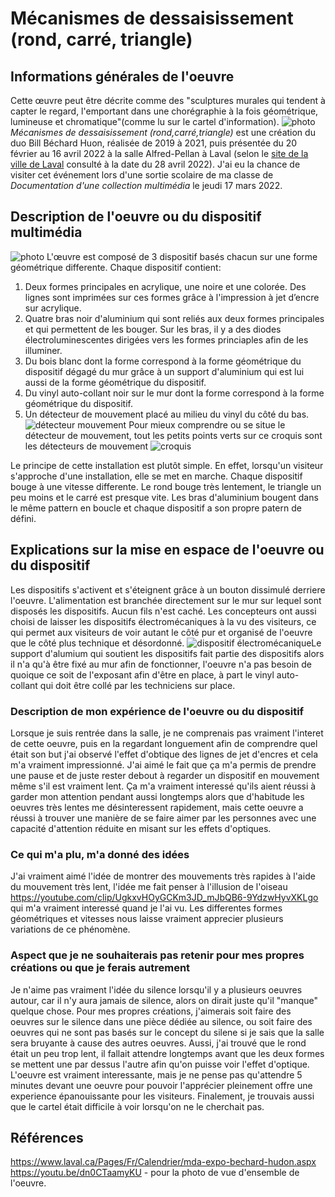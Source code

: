 # Mécanismes de dessaisissement (rond, carré, triangle)

## Informations générales de l'oeuvre
Cette œuvre peut être décrite comme des "sculptures murales qui tendent à capter le regard, l'emportant dans une chorégraphie à la fois géométrique, lumineuse et chromatique"(comme lu sur le cartel d'information).
![photo](medias/photos_png/oeuvre_cartel.png)
*Mécanismes de dessaisissement (rond,carré,triangle)* est une création du duo Bill Béchard Huon, réalisée de 2019 à 2021, puis présentée du 20 février au 16 avril 2022 à la salle Alfred-Pellan à Laval (selon le [site de la ville de Laval](laval.ca/Pages/Fr/Calendrier/mda-vernissage-bechard-hudon.aspx) consulté à la date du 28 avril 2022). J'ai eu la chance de visiter cet événement lors d'une sortie scolaire de ma classe de *Documentation d'une collection multimédia* le jeudi 17 mars 2022.

## Description de l'oeuvre ou du dispositif multimédia
![photo](medias/photos_png/oeuvre_vue_ensemble.png)
L'œuvre est composé de 3 dispositif basés chacun sur une forme géométrique differente. Chaque dispositif contient: 
1. Deux formes principales en acrylique, une noire et une colorée. Des lignes sont imprimées sur ces formes grâce à l'impression à jet d’encre sur acrylique.
2. Quatre bras noir d'aluminium qui sont reliés aux deux formes principales et qui permettent de les bouger. Sur les bras, il y a des diodes électroluminescentes dirigées vers les formes princiaples afin de les illuminer.
3. Du bois blanc dont la forme correspond à la forme géométrique du dispositif dégagé du mur grâce à un support d'aluminium qui est lui aussi de la forme géométrique du dispositif.
4. Du vinyl auto-collant noir sur le mur dont la forme correspond à la forme géométrique du dispositif.
5. Un détecteur de mouvement placé au milieu du vinyl du côté du bas. ![détecteur mouvement](medias/photos_png/detecteur_mouvement.jpg)
Pour mieux comprendre ou se situe le détecteur de mouvement, tout les petits points verts sur ce croquis sont les détecteurs de mouvement ![croquis](croquis/croquis.png)

Le principe de cette installation est plutôt simple. En effet, lorsqu'un visiteur s'approche d'une installation, elle se met en marche. Chaque dispositif bouge à une vitesse differente. Le rond bouge très lentement, le triangle un peu moins et le carré est presque vite. Les bras d'aluminium bougent dans le même pattern en boucle et chaque dispositif a son propre patern de défini.

## Explications sur la mise en espace de l'oeuvre ou du dispositif 
Les dispositifs s'activent et s'éteignent grâce à un bouton dissimulé derriere l'oeuvre. L'alimentation est branchée directement sur le mur sur lequel sont disposés les dispositifs. Aucun fils n'est caché. Les concepteurs ont aussi choisi de laisser les dispositifs électromécaniques à la vu des visiteurs, ce qui permet aux visiteurs de voir autant le côté pur et organisé de l'oeuvre que le côté plus technique et désordonné. ![dispositif électromécanique](medias/photos_png/dispositif_electromecanique.jpg)Le support d'alumium qui soutient les dispositifs fait partie des dispositifs alors il n'a qu'à être fixé au mur afin de fonctionner, l'oeuvre n'a pas besoin de quoique ce soit de l'exposant afin d'être en place, à part le vinyl auto-collant qui doit être collé par les techniciens sur place.


### Description de mon expérience de l'oeuvre ou du dispositif
Lorsque je suis rentrée dans la salle, je ne comprenais pas vraiment l'interet de cette oeuvre, puis en la regardant longuement afin de comprendre quel était son but j'ai observé l'effet d'obtique des lignes de jet d'encres et cela m'a vraiment impressionné. J'ai aimé le fait que ça m'a permis de prendre une pause et de juste rester debout à regarder un dispositif en mouvement même s'il est vraiment lent. Ça m'a vraiment interessé qu'ils aient réussi à garder mon attention pendant aussi longtemps alors que d'habitude les oeuvres très lentes me désinteressent rapidement, mais cette oeuvre a réussi à trouver une manière de se faire aimer par les personnes avec une capacité d'attention réduite en misant sur les effets d'optiques.

### Ce qui m'a plu, m'a donné des idées
J'ai vraiment aimé l'idée de montrer des mouvements très rapides à l'aide du mouvement très lent, l'idée me fait penser à l'illusion de l'oiseau https://youtube.com/clip/UgkxvHOyGCKm3JD_mJbQB6-9YdzwHyvXKLgo qui m'a vraiment interessé quand je l'ai vu. Les differentes formes géométriques et vitesses nous laisse vraiment apprecier plusieurs variations de ce phénomène.

### Aspect que je ne souhaiterais pas retenir pour mes propres créations ou que je ferais autrement
Je n'aime pas vraiment l'idée du silence lorsqu'il y a plusieurs oeuvres autour, car il n'y aura jamais de silence, alors on dirait juste qu'il "manque" quelque chose. Pour mes propres créations, j'aimerais soit faire des oeuvres sur le silence dans une pièce dédiée au silence, ou soit faire des oeuvres qui ne sont pas basés sur le concept du silene si je sais que la salle sera bruyante à cause des autres oeuvres. Aussi, j'ai trouvé que le rond était un peu trop lent, il fallait attendre longtemps avant que les deux formes se mettent une par dessus l'autre afin qu'on puisse voir l'effet d'optique. L'oeuvre est vraiment interessante, mais je ne pense pas qu'attendre 5 minutes devant une oeuvre pour pouvoir l'apprécier pleinement offre une experience épanouissante pour les visiteurs. Finalement, je trouvais aussi que le cartel était difficile à voir lorsqu'on ne le cherchait pas.

## Références
https://www.laval.ca/Pages/Fr/Calendrier/mda-expo-bechard-hudon.aspx
https://youtu.be/dn0CTaamyKU - pour la photo de vue d'ensemble de l'oeuvre.
